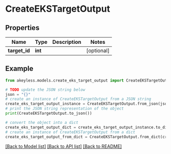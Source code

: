 # CreateEKSTargetOutput


## Properties

Name | Type | Description | Notes
------------ | ------------- | ------------- | -------------
**target_id** | **int** |  | [optional] 

## Example

```python
from akeyless.models.create_eks_target_output import CreateEKSTargetOutput

# TODO update the JSON string below
json = "{}"
# create an instance of CreateEKSTargetOutput from a JSON string
create_eks_target_output_instance = CreateEKSTargetOutput.from_json(json)
# print the JSON string representation of the object
print(CreateEKSTargetOutput.to_json())

# convert the object into a dict
create_eks_target_output_dict = create_eks_target_output_instance.to_dict()
# create an instance of CreateEKSTargetOutput from a dict
create_eks_target_output_from_dict = CreateEKSTargetOutput.from_dict(create_eks_target_output_dict)
```
[[Back to Model list]](../README.md#documentation-for-models) [[Back to API list]](../README.md#documentation-for-api-endpoints) [[Back to README]](../README.md)


